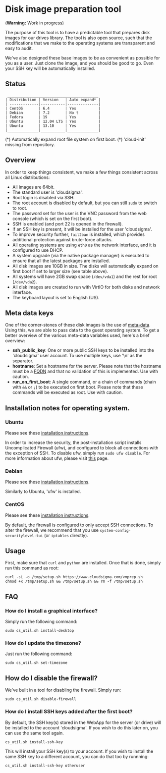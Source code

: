 # Disk image preparation tool

(**Warning:** Work in progress)

The purpose of this tool is to have a predictable tool that prepares disk images for our drives library. The tool is also open source, such that the modifications that we make to the operating systems are transparent and easy to audit.

We've also designed these base images to be as convenient as possible for you as a user. Just clone the image, and you should be good to go. Even your SSH key will be automatically installed.

## Status

     _________________________________________
    | Distribution | Version   | Auto expand* |
    | -------------|-----------|--------------|
    | CentOS       | 6.4       | Yes          |
    | Debian       | 7.2       | No †         |
    | Fedora       | 19        | Yes          |
    | Ubuntu       | 12.04 LTS | Yes          |
    | Ubuntu       | 13.10     | Yes          |
    |______________|___________|______________|

(\*) Automatically expand root file system on first boot. (†) 'cloud-init' missing from repository.

## Overview

In order to keep things consistent, we make a few things consistent across all Linux distributions:

 * All images are 64bit.
 * The standard user is 'cloudsigma'.
 * Root login is disabled via SSH.
 * The root account is disabled by default, but you can still `sudo` to switch to root.
 * The password set for the user is the VNC password from the web console (which is set on the first boot).
 * SSH is enabled (and port 22 is opened in the firewall).
 * If an SSH key is present, it will be installed for the user 'cloudsigma'.
 * To improve security further, `fail2ban` is installed, which provides additional protection against brute-force attacks.
 * All operating systems are using `eth0` as the network interface, and it is configured to use DHCP.
 * A system upgrade (via the native package manager) is executed to ensure that all the latest packages are installed.
 * All disk images are 10GB in size. The disks will automatically expand on first boot if set to larger size (see table above).
 * All systems will have 2GB swap space (`/dev/vda1`) and the rest for root (`/dev/vda2`).
 * All disk images are created to run with VirtIO for both disks and network interface.
 * The keyboard layout is set to English (US).

## Meta data keys

One of the corner-stones of these disk images is the use of [meta-data](https://autodetect.cloudsigma.com/docs/server_context.html). Using this, we are able to pass data to the guest operating system. To get a better overview of the various meta-data variables used, here's a brief overview:

 * **ssh_public_key**: One or more public SSH keys to be installed into the 'cloudsigma' user account. To use multiple keys, use '\n' as the separator.
 * **hostname**: Set a hostname for the server. Please note that the hostname must be a [FQDN](https://en.wikipedia.org/wiki/Fully_qualified_domain_name) and that no validation of this is implemented. Use with caution.
 * **run_on_first_boot**: A single command, or a chain of commands (chain with `&&` or `;`) to be executed on first boot. Please note that these commands will be executed as root. Use with caution.


## Installation notes for operating system.

### Ubuntu

Please see these [installation instructions](https://github.com/cloudsigma/vmprep/blob/master/docs/ubuntu.md).

In order to increase the security, the post-installation script installs Uncomplicated Firewall (ufw), and configured to block all connections with the exception of SSH. To disable ufw, simply run `sudo ufw disable`. For more information about ufw, please visit [this](https://help.ubuntu.com/community/UFW) page.

### Debian

Please see these [installation instructions](https://github.com/cloudsigma/vmprep/blob/master/docs/debian.md).

Similarly to Ubuntu, 'ufw' is installed.

### CentOS

Please see these [installation instructions](https://github.com/cloudsigma/vmprep/blob/master/docs/centos.md).

By default, the firewall is configured to only accept SSH connections. To alter the firewall, we recommend that you use `system-config-securitylevel-tui` (or `iptables` directly).

## Usage

First, make sure that `curl` and `python` are installed. Once that is done, simply run this command as root:

    curl -sL -o /tmp/setup.sh https://www.cloudsigma.com/vmprep.sh
    chmod +x /tmp/setup.sh && /tmp/setup.sh && rm -f /tmp/setup.sh

## FAQ

### How do I install a graphical interface?

Simply run the following command:

    sudo cs_util.sh install-desktop

### How do I update the timezone?

Just run the following command:

    sudo cs_util.sh set-timezone

## How do I disable the firewall?

We've built in a tool for disabling the firewall. Simply run:

    sudo cs_util.sh disable-firewall

### How do I install SSH keys added after the first boot?

By default, the SSH key(s) stored in the WebApp for the server (or drive) will be installed to the account 'cloudsigma'. If you wish to do this later on, you can use the same tool again.

    cs_util.sh install-ssh-key

This will install your SSH key(s) to your account. If you wish to install the same SSH key to a different account, you can do that too by runnning:

    cs_util.sh install-ssh-key otheruser

